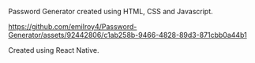 Password Generator created using HTML, CSS and Javascript.



https://github.com/emilroy4/Password-Generator/assets/92442806/c1ab258b-9466-4828-89d3-871cbb0a44b1





Created using React Native.
